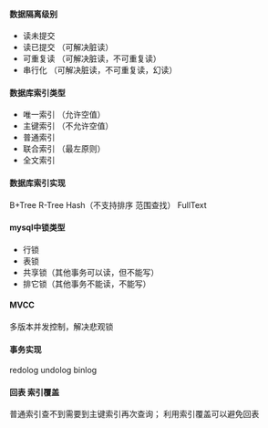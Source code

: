 #### 数据隔离级别
- 读未提交
- 读已提交 （可解决脏读）
- 可重复读 （可解决脏读，不可重复读）
- 串行化 （可解决脏读，不可重复读，幻读）

#### 数据库索引类型
- 唯一索引 （允许空值）
- 主键索引 （不允许空值）
- 普通索引
- 联合索引 （最左原则）
- 全文索引

#### 数据库索引实现
B+Tree
R-Tree
Hash（不支持排序 范围查找）
FullText

#### mysql中锁类型
- 行锁
- 表锁
- 共享锁（其他事务可以读，但不能写）
- 排它锁（其他事务不能读，不能写）

#### MVCC
多版本并发控制，解决悲观锁

#### 事务实现
redolog undolog binlog

#### 回表 索引覆盖
普通索引查不到需要到主键索引再次查询；
利用索引覆盖可以避免回表